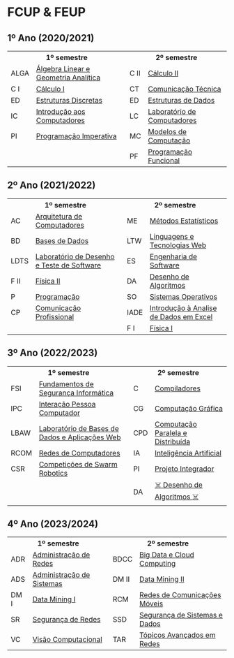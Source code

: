# FCUP & FEUP

## 1º Ano (2020/2021)
<table>
    <tr>
        <th colspan="2">1º semestre</th>
        <th colspan="2">2º semestre</th>
    </tr> 
    <tr>
        <td>ALGA</td>
        <td><a href="https://github.com/DanielaTomas/FCUP-FEUP/tree/main/1%C2%BAano/1%C2%BAsemestre/ALGA">Álgebra Linear e Geometria Analítica</a></td>
        <td>C II</td>
        <td><a href="https://github.com/DanielaTomas/FCUP-FEUP/tree/main/1%C2%BAano/2%C2%BAsemestre/Calculo%20II">Cálculo II</a></td>
    </tr>
    <tr>
        <td>C I</td>
        <td><a href="https://github.com/DanielaTomas/FCUP-FEUP/tree/main/1%C2%BAano/1%C2%BAsemestre/C%C3%A1lculo%20I">Cálculo I</a></td>
        <td>CT</td>
        <td><a href="https://github.com/DanielaTomas/FCUP-FEUP/tree/main/1%C2%BAano/2%C2%BAsemestre/Comunica%C3%A7%C3%A3o%20T%C3%A9cnica">Comunicação Técnica</a></td>
    </tr>
    <tr>
        <td>ED</td>
        <td><a href="https://github.com/DanielaTomas/FCUP-FEUP/tree/main/1%C2%BAano/1%C2%BAsemestre/Estruturas%20Discretas">Estruturas Discretas</a></td>
        <td>ED</td>
        <td><a href="https://github.com/DanielaTomas/FCUP-FEUP/tree/main/1%C2%BAano/2%C2%BAsemestre/Estruturas%20de%20Dados">Estruturas de Dados</a></td>
    </tr>
    <tr>
        <td>IC</td>
        <td><a href="https://github.com/DanielaTomas/FCUP-FEUP/tree/main/1%C2%BAano/1%C2%BAsemestre/Introdu%C3%A7%C3%A3o%20aos%20Computadores">Introdução aos Computadores</a></td>
        <td>LC</td>
        <td><a href="https://github.com/DanielaTomas/FCUP-FEUP/tree/main/1%C2%BAano/2%C2%BAsemestre/Laborat%C3%B3rio%20de%20Computadores">Laboratório de Computadores</a></td>
    </tr>
    <tr>
        <td>PI</td>
        <td><a href="https://github.com/DanielaTomas/FCUP-FEUP/tree/main/1%C2%BAano/1%C2%BAsemestre/PI_CC1003">Programação Imperativa</a></td>
        <td>MC</td>
        <td><a href="https://github.com/DanielaTomas/FCUP-FEUP/tree/main/1%C2%BAano/2%C2%BAsemestre/Modelos%20Computa%C3%A7%C3%A3o">Modelos de Computação</a></td>
    </tr>
        <tr>
        <td></td>
        <td></td>
        <td>PF</td>
        <td><a href="https://github.com/DanielaTomas/FCUP-FEUP/tree/main/1%C2%BAano/2%C2%BAsemestre/Programa%C3%A7%C3%A3o%20Funcional">Programação Funcional</a></td>
    </tr>
</table>

## 2º Ano (2021/2022)
<table>
    <tr>
        <th colspan="2">1º semestre</th>
        <th colspan="2">2º semestre</th>
    </tr> 
    <tr>
        <td>AC</td>
        <td><a href="https://github.com/DanielaTomas/FCUP-FEUP/tree/main/2%C2%BAano/1%C2%BAsemestre/Arquitetura%20de%20Computadores">Arquitetura de Computadores</a></td>
        <td>ME</td>
        <td><a href="https://github.com/DanielaTomas/FCUP-FEUP/tree/main/2%C2%BAano/2%C2%BAsemestre/M%C3%A9todos%20Estat%C3%ADsticos">Métodos Estatísticos</a></td>
    </tr>
    <tr>
        <td>BD</td>
        <td><a href="https://github.com/DanielaTomas/FCUP-FEUP/tree/main/2%C2%BAano/1%C2%BAsemestre/Bases%20de%20Dados">Bases de Dados</a></td>
        <td>LTW</td>
        <td><a href="https://github.com/DanielaTomas/FCUP-FEUP/tree/main/2%C2%BAano/2%C2%BAsemestre/Linguagens%20e%20Tecnologias%20Web">Linguagens e Tecnologias Web</a></td>
    </tr>
    <tr>
        <td>LDTS</td>
        <td><a href="https://github.com/DanielaTomas/FCUP-FEUP/tree/main/2%C2%BAano/1%C2%BAsemestre/LDTS">Laboratório de Desenho e Teste de Software</a></td>
        <td>ES</td>
        <td><a href="https://github.com/DanielaTomas/FCUP-FEUP/tree/main/2%C2%BAano/2%C2%BAsemestre/Engenharia%20de%20Software">Engenharia de Software</a></td>
    </tr>
    <tr>
        <td>F II</td>
        <td><a href="https://github.com/DanielaTomas/FCUP-FEUP/tree/main/2%C2%BAano/1%C2%BAsemestre/F%C3%ADsica%20II">Física II</a></td>
        <td>DA</td>
        <td><a href="https://github.com/DanielaTomas/FCUP-FEUP/tree/main/2%C2%BAano/2%C2%BAsemestre/Desenho%20de%20Algoritmos">Desenho de Algoritmos</a></td>
    </tr>
    <tr>
        <td>P</td>
        <td><a href="https://github.com/DanielaTomas/FCUP-FEUP/tree/main/2%C2%BAano/1%C2%BAsemestre/Programa%C3%A7%C3%A3o">Programação</a></td>
        <td>SO</td>
        <td><a href="https://github.com/DanielaTomas/FCUP-FEUP/tree/main/2%C2%BAano/2%C2%BAsemestre/Sistemas%20Operativos">Sistemas Operativos</a></td>
    </tr>
    <tr>
        <td>CP</td>
        <td><a href="https://github.com/DanielaTomas/FCUP-FEUP/tree/main/2%C2%BAano/1%C2%BAsemestre/Comunica%C3%A7%C3%A3o%20Profissional/Documentação">Comunicação Profissional</a></td>
        <td>IADE</td>
        <td><a href="https://github.com/DanielaTomas/FCUP-FEUP/tree/main/2%C2%BAano/2%C2%BAsemestre/IADExcel">Introdução à Analise de Dados em Excel</a></td>
    </tr>
    <tr>
        <td></td>
        <td></td>
        <td>F I</td>
        <td><a href="https://github.com/DanielaTomas/FCUP-FEUP/tree/main/2%C2%BAano/2%C2%BAsemestre/F%C3%ADsica%20I">Física I</a></td>
    </tr>
</table>

## 3º Ano (2022/2023)
<table>
    <tr>
        <th colspan="2">1º semestre</th>
        <th colspan="2">2º semestre</th>
    </tr> 
    <tr>
        <td>FSI</td>
        <td><a href="https://github.com/DanielaTomas/FCUP-FEUP/tree/main/3%C2%BAano/1%C2%BAsemestre/Fundamentos%20de%20Seguran%C3%A7a%20Inform%C3%A1tica">Fundamentos de Segurança Informática</a></td>
        <td>C</td>
        <td><a href="https://github.com/DanielaTomas/FCUP-FEUP/tree/main/3%C2%BAano/2%C2%BAsemestre/Compiladores">Compiladores</a></td>
    </tr>
    <tr>
        <td>IPC</td>
        <td><a href="https://github.com/DanielaTomas/FEUP-IPC">Interação Pessoa Computador</a></td>
        <td>CG</td>
        <td><a href="https://github.com/DanielaTomas/FEUP-CGRA">Computação Gráfica</a></td>
    </tr>
    <tr>
        <td>LBAW</td>
        <td><a href="https://github.com/DanielaTomas/FEUP-LBAW">Laboratório de Bases de Dados e Aplicações Web</a></td>
        <td>CPD</td>
        <td><a href="https://github.com/DanielaTomas/FCUP-FEUP/tree/main/3%C2%BAano/2%C2%BAsemestre/Computa%C3%A7%C3%A3o%20Paralela%20e%20Distribu%C3%ADda">Computação Paralela e Distribuída</a></td>
    </tr>
    <tr>
        <td>RCOM</td>
        <td><a href="https://github.com/DanielaTomas/FCUP-FEUP/tree/main/3%C2%BAano/1%C2%BAsemestre/Redes%20de%20Computadores">Redes de Computadores</a></td>
        <td>IA</td>
        <td><a href="https://github.com/DanielaTomas/FCUP-FEUP/tree/main/3%C2%BAano/2%C2%BAsemestre/Intelig%C3%AAncia%20Artificial">Inteligência Artificial</a></td>
    </tr>
    <tr>
        <td>CSR</td>
        <td><a href="https://github.com/DanielaTomas/FCUP-FEUP/tree/main/3%C2%BAano/1%C2%BAsemestre/Competi%C3%A7%C3%B5es%20de%20Swarm%20Robotics">Competições de Swarm Robotics</a></td>
        <td>PI</td>
        <td><a href="https://github.com/DanielaTomas/FEUP-PI">Projeto Integrador</a></td>
    </tr>
        <tr>
        <td></td>
        <td></td>
        <td>DA</td>
        <td><a href="https://github.com/DanielaTomas/FCUP-FEUP/tree/main/3%C2%BAano/2%C2%BAsemestre/%E2%98%A0%EF%B8%8F%20Desenho%20de%20Algoritmos%20%E2%98%A0%EF%B8%8F">☠️ Desenho de Algoritmos ☠️</a></td>
    </tr>
</table>

## 4º Ano (2023/2024)
<table>
    <tr>
        <th colspan="2">1º semestre</th>
        <th colspan="2">2º semestre</th>
    </tr> 
    <tr>
        <td>ADR</td>
        <td><a href="https://github.com/DanielaTomas/FCUP-FEUP/tree/main/4%C2%BAano/1%C2%BAsemestre/Administra%C3%A7%C3%A3o%20de%20Redes">Administração de Redes</a></td>
        <td>BDCC</td>
        <td><a href="https://github.com/DanielaTomas/FCUP-FEUP/tree/main/4%C2%BAano/2%C2%BAsemestre/Big%20Data%20e%20Cloud%20Computing">Big Data e Cloud Computing</a></td>
    </tr>
    <tr>
        <td>ADS</td>
        <td><a href="https://github.com/DanielaTomas/FCUP-FEUP/tree/main/4%C2%BAano/1%C2%BAsemestre/Administra%C3%A7%C3%A3o%20de%20Sistemas">Administração de Sistemas</a></td>
        <td>DM II</td>
        <td><a href="https://github.com/DanielaTomas/FCUP-FEUP/tree/main/4%C2%BAano/2%C2%BAsemestre/Data%20Mining%20II">Data Mining II</a></td>
    </tr>
    <tr>
        <td>DM I</td>
        <td><a href="https://github.com/DanielaTomas/FCUP-FEUP/tree/main/4%C2%BAano/1%C2%BAsemestre/Data%20Mining%20I">Data Mining I</a></td>
        <td>RCM</td>
        <td><a href="https://github.com/DanielaTomas/FCUP-FEUP/tree/main/4%C2%BAano/2%C2%BAsemestre/Redes%20de%20Comunica%C3%A7%C3%B5es%20M%C3%B3veis">Redes de Comunicações Móveis</a></td>
    </tr>
    <tr>
        <td>SR</td>
        <td><a href="https://github.com/DanielaTomas/FCUP-FEUP/tree/main/4%C2%BAano/1%C2%BAsemestre/Seguran%C3%A7a%20de%20Redes">Segurança de Redes</td>
        <td>SSD</a></td>
        <td><a href="https://github.com/DanielaTomas/FCUP-FEUP/tree/main/4%C2%BAano/2%C2%BAsemestre/Seguran%C3%A7a%20de%20Sistemas%20e%20Dados">Segurança de Sistemas e Dados</a></td>
    </tr>
    <tr>
        <td>VC</td>
        <td><a href="https://github.com/DanielaTomas/FCUP-FEUP/tree/main/4%C2%BAano/1%C2%BAsemestre/Vis%C3%A3o%20Computacional">Visão Computacional</a></td>
        <td>TAR</td>
        <td><a href="https://github.com/DanielaTomas/FCUP-FEUP/tree/main/4%C2%BAano/2%C2%BAsemestre/T%C3%B3picos%20Avan%C3%A7ados%20em%20Redes">Tópicos Avançados em Redes</a></td>
</table>
